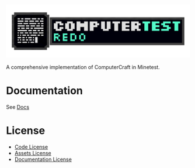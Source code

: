 ![banner](.github/assets/banner.png)

A comprehensive implementation of ComputerCraft in Minetest.

# Documentation
See [Docs](.docs/)

# License
+ [Code License](LICENSE)
+ [Assets License](textures/LICENSE)
+ [Documentation License](.docs/LICENSE)
